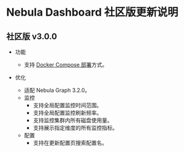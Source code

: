 # Nebula Dashboard 社区版更新说明

## 社区版 v3.0.0

- 功能
  - 支持 [Docker Compose 部署](../../nebula-dashboard/2.deploy-dashboard.md)方式。

- 优化  
  - 适配 Nebula Graph 3.2.0。
  - 监控
    - 支持全局配置监控时间范围。
    - 支持全局配置监控刷新频率。
    - 支持监控集群内所有磁盘使用量。
    - 支持展示指定维度的所有监控指标。
  - 配置
    - 支持在更新配置页搜索配置名。
